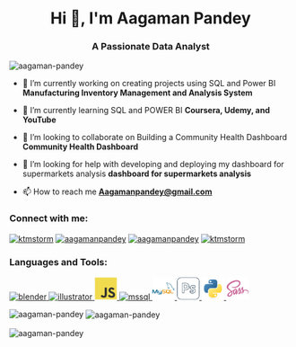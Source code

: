 <h1 align="center">Hi 👋, I'm Aagaman Pandey</h1>
<h3 align="center">A Passionate Data Analyst</h3>

<p align="left"> <img src="https://komarev.com/ghpvc/?username=aagaman-pandey&label=Profile%20views&color=0e75b6&style=flat" alt="aagaman-pandey" /> </p>

- 🔭 I’m currently working on creating projects using SQL and Power BI **Manufacturing Inventory Management and Analysis System**

- 🌱 I’m currently learning SQL and POWER BI **Coursera, Udemy, and YouTube**

- 👯 I’m looking to collaborate on Building a Community Health Dashboard **Community Health Dashboard**

- 🤝 I’m looking for help with developing and deploying my dashboard for supermarkets analysis **dashboard for supermarkets analysis**

- 📫 How to reach me **Aagamanpandey@gmail.com**

<h3 align="left">Connect with me:</h3>
<p align="left">
<a href="https://twitter.com/ktmstorm" target="blank"><img align="center" src="https://raw.githubusercontent.com/rahuldkjain/github-profile-readme-generator/master/src/images/icons/Social/twitter.svg" alt="ktmstorm" height="30" width="40" /></a>
<a href="https://linkedin.com/in/aagamanpandey" target="blank"><img align="center" src="https://raw.githubusercontent.com/rahuldkjain/github-profile-readme-generator/master/src/images/icons/Social/linked-in-alt.svg" alt="aagamanpandey" height="30" width="40" /></a>
<a href="https://kaggle.com/aagamanpandey" target="blank"><img align="center" src="https://raw.githubusercontent.com/rahuldkjain/github-profile-readme-generator/master/src/images/icons/Social/kaggle.svg" alt="aagamanpandey" height="30" width="40" /></a>
<a href="https://instagram.com/ktmstorm" target="blank"><img align="center" src="https://raw.githubusercontent.com/rahuldkjain/github-profile-readme-generator/master/src/images/icons/Social/instagram.svg" alt="ktmstorm" height="30" width="40" /></a>
</p>

<h3 align="left">Languages and Tools:</h3>
<p align="left"> <a href="https://www.blender.org/" target="_blank" rel="noreferrer"> <img src="https://download.blender.org/branding/community/blender_community_badge_white.svg" alt="blender" width="40" height="40"/> </a> <a href="https://www.adobe.com/in/products/illustrator.html" target="_blank" rel="noreferrer"> <img src="https://www.vectorlogo.zone/logos/adobe_illustrator/adobe_illustrator-icon.svg" alt="illustrator" width="40" height="40"/> </a> <a href="https://developer.mozilla.org/en-US/docs/Web/JavaScript" target="_blank" rel="noreferrer"> <img src="https://raw.githubusercontent.com/devicons/devicon/master/icons/javascript/javascript-original.svg" alt="javascript" width="40" height="40"/> </a> <a href="https://www.microsoft.com/en-us/sql-server" target="_blank" rel="noreferrer"> <img src="https://www.svgrepo.com/show/303229/microsoft-sql-server-logo.svg" alt="mssql" width="40" height="40"/> </a> <a href="https://www.mysql.com/" target="_blank" rel="noreferrer"> <img src="https://raw.githubusercontent.com/devicons/devicon/master/icons/mysql/mysql-original-wordmark.svg" alt="mysql" width="40" height="40"/> </a> <a href="https://www.photoshop.com/en" target="_blank" rel="noreferrer"> <img src="https://raw.githubusercontent.com/devicons/devicon/master/icons/photoshop/photoshop-line.svg" alt="photoshop" width="40" height="40"/> </a> <a href="https://www.python.org" target="_blank" rel="noreferrer"> <img src="https://raw.githubusercontent.com/devicons/devicon/master/icons/python/python-original.svg" alt="python" width="40" height="40"/> </a> <a href="https://sass-lang.com" target="_blank" rel="noreferrer"> <img src="https://raw.githubusercontent.com/devicons/devicon/master/icons/sass/sass-original.svg" alt="sass" width="40" height="40"/> </a> </p>

<p><img align="left" src="https://github-readme-stats.vercel.app/api/top-langs?username=aagaman-pandey&show_icons=true&locale=en&layout=compact" alt="aagaman-pandey" /></p>

<p>&nbsp;<img align="center" src="https://github-readme-stats.vercel.app/api?username=aagaman-pandey&show_icons=true&locale=en" alt="aagaman-pandey" /></p>

<p><img align="center" src="https://github-readme-streak-stats.herokuapp.com/?user=aagaman-pandey&" alt="aagaman-pandey" /></p>
